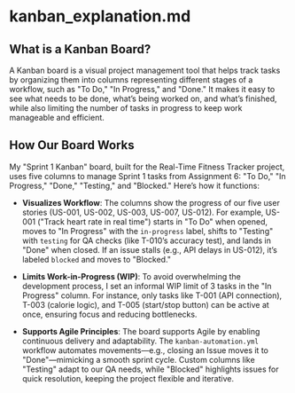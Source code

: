 # kanban_explanation.md

## What is a Kanban Board?
A Kanban board is a visual project management tool that helps track tasks by organizing them into columns representing different stages of a workflow, such as "To Do," "In Progress," and "Done." It makes it easy to see what needs to be done, what’s being worked on, and what’s finished, while also limiting the number of tasks in progress to keep work manageable and efficient.

## How Our Board Works
My "Sprint 1 Kanban" board, built for the Real-Time Fitness Tracker project, uses five columns to manage Sprint 1 tasks from Assignment 6: "To Do," "In Progress," "Done," "Testing," and "Blocked." Here’s how it functions:

- **Visualizes Workflow**: The columns show the progress of our five user stories (US-001, US-002, US-003, US-007, US-012). For example, US-001 ("Track heart rate in real time") starts in "To Do" when opened, moves to "In Progress" with the `in-progress` label, shifts to "Testing" with `testing` for QA checks (like T-010’s accuracy test), and lands in "Done" when closed. If an issue stalls (e.g., API delays in US-012), it’s labeled `blocked` and moves to "Blocked."

- **Limits Work-in-Progress (WIP)**: To avoid overwhelming the development process, I set an informal WIP limit of 3 tasks in the "In Progress" column. For instance, only tasks like T-001 (API connection), T-003 (calorie logic), and T-005 (start/stop button) can be active at once, ensuring focus and reducing bottlenecks.

- **Supports Agile Principles**: The board supports Agile by enabling continuous delivery and adaptability. The `kanban-automation.yml` workflow automates movements—e.g., closing an Issue moves it to "Done"—mimicking a smooth sprint cycle. Custom columns like "Testing" adapt to our QA needs, while "Blocked" highlights issues for quick resolution, keeping the project flexible and iterative.
